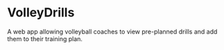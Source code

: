 # VolleyDrills

A web app allowing volleyball coaches to view pre-planned drills and add them to their training plan.
